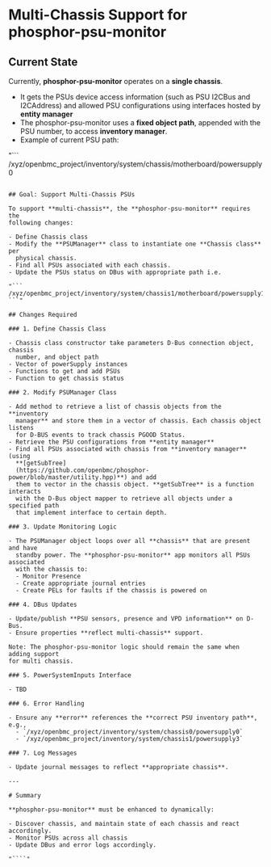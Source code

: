 # Multi-Chassis Support for phosphor-psu-monitor

## Current State

Currently, **phosphor-psu-monitor** operates on a **single chassis**.

- It gets the PSUs device access information (such as PSU I2CBus and I2CAddress)
  and allowed PSU configurations using interfaces hosted by **entity manager**
- The phosphor-psu-monitor uses a **fixed object path**, appended with the PSU
  number, to access **inventory manager**.
- Example of current PSU path:

"``` /xyz/openbmc_project/inventory/system/chassis/motherboard/powersupply0

`````"

## Goal: Support Multi-Chassis PSUs

To support **multi-chassis**, the **phosphor-psu-monitor** requires the
following changes:

- Define Chassis class
- Modify the **PSUManager** class to instantiate one **Chassis class** per
  physical chassis.
- Find all PSUs associated with each chassis.
- Update the PSUs status on DBus with appropriate path i.e.

"```
/xyz/openbmc_project/inventory/system/chassis1/motherboard/powersupply1
```"

## Changes Required

### 1. Define Chassis Class

- Chassis class constructor take parameters D-Bus connection object, chassis
  number, and object path
- Vector of powerSupply instances
- Functions to get and add PSUs
- Function to get chassis status

### 2. Modify PSUManager Class

- Add method to retrieve a list of chassis objects from the **inventory
  manager** and store them in a vector of chassis. Each chassis object listens
  for D-BUS events to track chassis PGOOD Status.
- Retrieve the PSU configurations from **entity manager**
- Find all PSUs associated with chassis from **inventory manager** (using
  **[getSubTree]
  (https://github.com/openbmc/phosphor-power/blob/master/utility.hpp)**) and add
  them to vector in the chassis object. **getSubTree** is a function interacts
  with the D-Bus object mapper to retrieve all objects under a specified path
  that implement interface to certain depth.

### 3. Update Monitoring Logic

- The PSUManager object loops over all **chassis** that are present and have
  standby power. The **phosphor-psu-monitor** app monitors all PSUs associated
  with the chassis to:
  - Monitor Presence
  - Create appropriate journal entries
  - Create PELs for faults if the chassis is powered on

### 4. DBus Updates

- Update/publish **PSU sensors, presence and VPD information** on D-Bus.
- Ensure properties **reflect multi-chassis** support.

Note: The phosphor-psu-monitor logic should remain the same when adding support
for multi chassis.

### 5. PowerSystemInputs Interface

- TBD

### 6. Error Handling

- Ensure any **error** references the **correct PSU inventory path**, e.g.,
  - `/xyz/openbmc_project/inventory/system/chassis0/powersupply0`
  - `/xyz/openbmc_project/inventory/system/chassis1/powersupply3`

### 7. Log Messages

- Update journal messages to reflect **appropriate chassis**.

---

# Summary

**phosphor-psu-monitor** must be enhanced to dynamically:

- Discover chassis, and maintain state of each chassis and react accordingly.
- Monitor PSUs across all chassis
- Update DBus and error logs accordingly.

"````"
`````
